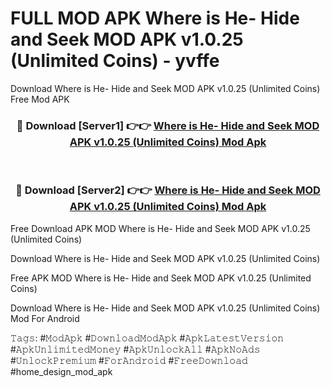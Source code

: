 # FULL MOD APK Where is He- Hide and Seek MOD APK v1.0.25 (Unlimited Coins) - yvffe
Download Where is He- Hide and Seek MOD APK v1.0.25 (Unlimited Coins) Free Mod APK

<div align="center">
<h3>🔴 Download [Server1] 👉👉 <a href="https://apk-comot.site?title=Where_is_He-_Hide_and_Seek_MOD_APK_v1.0.25_(Unlimited_Coins)">Where is He- Hide and Seek MOD APK v1.0.25 (Unlimited Coins) Mod Apk</a></h3><br>

<h3>🔴 Download [Server2] 👉👉 <a href="https://apk-comot.site?title=Where_is_He-_Hide_and_Seek_MOD_APK_v1.0.25_(Unlimited_Coins)">Where is He- Hide and Seek MOD APK v1.0.25 (Unlimited Coins) Mod Apk</a></h3>
</div>


Free Download APK MOD Where is He- Hide and Seek MOD APK v1.0.25 (Unlimited Coins)

Download Where is He- Hide and Seek MOD APK v1.0.25 (Unlimited Coins) 

Free APK MOD Where is He- Hide and Seek MOD APK v1.0.25 (Unlimited Coins) 

Download Where is He- Hide and Seek MOD APK v1.0.25 (Unlimited Coins) Mod For Android

𝚃𝚊𝚐𝚜: #𝙼𝚘𝚍𝙰𝚙𝚔 #𝙳𝚘𝚠𝚗𝚕𝚘𝚊𝚍𝙼𝚘𝚍𝙰𝚙𝚔 #𝙰𝚙𝚔𝙻𝚊𝚝𝚎𝚜𝚝𝚅𝚎𝚛𝚜𝚒𝚘𝚗 #𝙰𝚙𝚔𝚄𝚗𝚕𝚒𝚖𝚒𝚝𝚎𝚍𝙼𝚘𝚗𝚎𝚢 #𝙰𝚙𝚔𝚄𝚗𝚕𝚘𝚌𝚔𝙰𝚕𝚕 #𝙰𝚙𝚔𝙽𝚘𝙰𝚍𝚜 #𝚄𝚗𝚕𝚘𝚌𝚔𝙿𝚛𝚎𝚖𝚒𝚞𝚖 #𝙵𝚘𝚛𝙰𝚗𝚍𝚛𝚘𝚒𝚍 #𝙵𝚛𝚎𝚎𝙳𝚘𝚠𝚗𝚕𝚘𝚊𝚍 #home_design_mod_apk